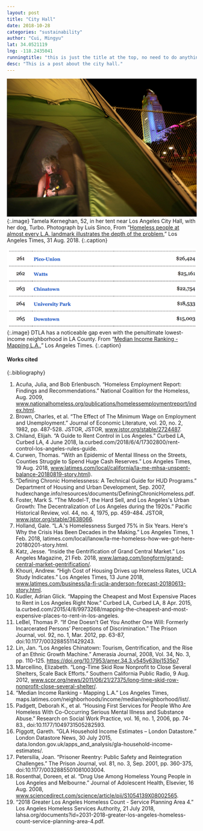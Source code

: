 ```yaml
---
layout: post
title: "City Hall"
date: 2018-10-28
categories: "sustainability" 
author: "Cui, Mingyu"
lat: 34.0521119
lng: -118.2435041
runningtitle: "this is just the title at the top, no need to do anything here"
desc: "This is a post about the city hall."
---
```




![Tamela Kerneghan, 52, in her tent near Los Angeles City Hall, with her dog, Turbo.](images/Cui_CityHall.png)
   {:.image}
Tamela Kerneghan, 52, in her tent near Los Angeles City Hall, with her dog, Turbo. Photograph by Luis Sinco, From “[Homeless people at almost every L.A. landmark illustrates the depth of the problem](lat.ms/2MHVesk),” Los Angeles Times, 31 Aug. 2018.
   {:.caption} 

![DTLA has a noticeable gap even with the penultimate lowest-income neighborhood in LA County.](images/Cui_MedianIncome.png)
   {:.image}
DTLA has a noticeable gap even with the penultimate lowest-income neighborhood in LA County. From “[Median Income Ranking - Mapping L.A.](maps.latimes.com/neighborhoods/income/median/neighborhood/list),” Los Angeles Times.
   {:.caption} 



#### Works cited

{:.bibliography} 
1. Acuña, Julia, and Bob Erlenbusch. “Homeless Employment Report: Findings and Recommendations.” National Coalition for the Homeless, Aug. 2009, www.nationalhomeless.org/publications/homelessemploymentreport/index.html.
2. Brown, Charles, et al. “The Effect of The Minimum Wage on Employment and Unemployment.” Journal of Economic Literature, vol. 20, no. 2, 1982, pp. 487-528. JSTOR, JSTOR, www.jstor.org/stable/2724487.
3. Chiland, Elijah. “A Guide to Rent Control in Los Angeles.” Curbed LA, Curbed LA, 4 June 2018, la.curbed.com/2018/6/4/17302800/rent-control-los-angeles-rules-guide.
4. Curwen, Thomas. “With an Epidemic of Mental Illness on the Streets, Counties Struggle to Spend Huge Cash Reserves.” Los Angeles Times, 19 Aug. 2018, www.latimes.com/local/california/la-me-mhsa-unspent-balance-20180819-story.html).
5. “Defining Chronic Homelessness: A Technical Guide for HUD Programs.” Department of Housing and Urban Development, Sep. 2007, hudexchange.info/resources/documents/DefiningChronicHomeless.pdf.
6. Foster, Mark S. “The Model-T, the Hard Sell, and Los Angeles's Urban Growth: The Decentralization of Los Angeles during the 1920s.” Pacific Historical Review, vol. 44, no. 4, 1975, pp. 459-484. JSTOR, www.jstor.org/stable/3638066.
7. Holland, Gale. “L.A.'s Homelessness Surged 75% in Six Years. Here's Why the Crisis Has Been Decades in the Making.” Los Angeles Times, 1 Feb. 2018, latimes.com/local/lanow/la-me-homeless-how-we-got-here-20180201-story.html.
8. Katz, Jesse. “Inside the Gentrification of Grand Central Market.” Los Angeles Magazine, 21 Feb. 2018, www.lamag.com/longform/grand-central-market-gentrification/.
9. Khouri, Andrew. “High Cost of Housing Drives up Homeless Rates, UCLA Study Indicates.” Los Angeles Times, 13 June 2018, www.latimes.com/business/la-fi-ucla-anderson-forecast-20180613-story.html.
10. Kudler, Adrian Glick. “Mapping the Cheapest and Most Expensive Places to Rent in Los Angeles Right Now.” Curbed LA, Curbed LA, 8 Apr. 2015, la.curbed.com/2015/4/8/9973268/mapping-the-cheapest-and-most-expensive-places-to-rent-in-los-angeles.
11. LeBel, Thomas P. “If One Doesn’t Get You Another One Will: Formerly Incarcerated Persons’ Perceptions of Discrimination.” The Prison Journal, vol. 92, no. 1, Mar. 2012, pp. 63-87, doi:10.1177/0032885511429243.
12. Lin, Jan. “Los Angeles Chinatown: Tourism, Gentrification, and the Rise of an Ethnic Growth Machine.” Amerasia Journal, 2008, Vol. 34, No. 3, pp. 110-125. https://doi.org/10.17953/amer.34.3.v545v63lpj1535p7
13. Marcellino, Elizabeth. “Long-Time Skid Row Nonprofit to Close Several Shelters, Scale Back Efforts.” Southern California Public Radio, 9 Aug. 2012, www.scpr.org/news/2011/06/21/27375/long-time-skid-row-nonprofit-close-several-shelter/.
14. “Median Income Ranking - Mapping L.A.” Los Angeles Times, maps.latimes.com/neighborhoods/income/median/neighborhood/list/.
15. Padgett, Deborah K., et al. “Housing First Services for People Who Are Homeless With Co-Occurring Serious Mental Illness and Substance Abuse.” Research on Social Work Practice, vol. 16, no. 1, 2006, pp. 74-83., doi:10.1177/1049731505282593.
16. Piggott, Gareth. “GLA Household Income Estimates – London Datastore.” London Datastore News, 30 July 2015, data.london.gov.uk/apps_and_analysis/gla-household-income-estimates/.
17. Petersilia, Joan. “Prisoner Reentry: Public Safety and Reintegration Challenges.” The Prison Journal, vol. 81, no. 3, Sep. 2001, pp. 360-375, doi:10.1177/0032885501081003004.
18. Rosenthal, Doreen, et al. “Drug Use Among Homeless Young People in Los Angeles and Melbourne.” Journal of Adolescent Health, Elsevier, 16 Aug. 2008, www.sciencedirect.com/science/article/pii/S1054139X08002565.
19. “2018 Greater Los Angeles Homeless Count - Service Planning Area 4.” Los Angeles Homeless Services Authority, 21 July 2018, lahsa.org/documents?id=2031-2018-greater-los-angeles-homeless-count-service-planning-area-4.pdf.
